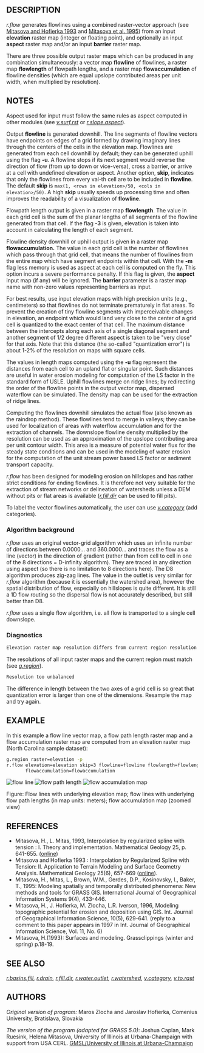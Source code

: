 ## DESCRIPTION

*r.flow* generates flowlines using a combined raster-vector approach
(see [Mitasova and Hofierka
1993](http://fatra.cnr.ncsu.edu/~hmitaso/gmslab/papers/hmg.rev1.ps) and
[Mitasova et al.
1995](http://fatra.cnr.ncsu.edu/~hmitaso/gmslab/papers/ijgis.html)) from
an input **elevation** raster map (integer or floating point), and
optionally an input **aspect** raster map and/or an input **barrier**
raster map.

There are three possible output raster maps which can be produced in any
combination simultaneously: a vector map **flowline** of flowlines, a
raster map **flowlength** of flowpath lengths, and a raster map
**flowaccumulation** of flowline densities (which are equal upslope
contributed areas per unit width, when multiplied by resolution).

## NOTES

Aspect used for input must follow the same rules as aspect computed in
other modules (see *[v.surf.rst](v.surf.rst.md)* or
*[r.slope.aspect](r.slope.aspect.md)*).

Output **flowline** is generated downhill. The line segments of flowline
vectors have endpoints on edges of a grid formed by drawing imaginary
lines through the centers of the cells in the elevation map. Flowlines
are generated from each cell downhill by default; they can be generated
uphill using the flag **-u**. A flowline stops if its next segment would
reverse the direction of flow (from up to down or vice-versa), cross a
barrier, or arrive at a cell with undefined elevation or aspect. Another
option, **skip**, indicates that only the flowlines from every val-th
cell are to be included in **flowline**. The default **skip** is
`max(1, <rows in elevation>/50, <cols in elevation>/50)`. A high
**skip** usually speeds up processing time and often improves the
readability of a visualization of **flowline**.

Flowpath length output is given in a raster map **flowlength**. The
value in each grid cell is the sum of the planar lengths of all segments
of the flowline generated from that cell. If the flag **-3** is given,
elevation is taken into account in calculating the length of each
segment.

Flowline density downhill or uphill output is given in a raster map
**flowaccumulation.** The value in each grid cell is the number of
flowlines which pass through that grid cell, that means the number of
flowlines from the entire map which have segment endpoints within that
cell. With the **-m** flag less memory is used as aspect at each cell is
computed on the fly. This option incurs a severe performance penalty. If
this flag is given, the **aspect** input map (if any) will be ignored.
The **barrier** parameter is a raster map name with non-zero values
representing barriers as input.

For best results, use input elevation maps with high precision units
(e.g., centimeters) so that flowlines do not terminate prematurely in
flat areas. To prevent the creation of tiny flowline segments with
imperceivable changes in elevation, an endpoint which would land very
close to the center of a grid cell is quantized to the exact center of
that cell. The maximum distance between the intercepts along each axis
of a single diagonal segment and another segment of 1/2 degree different
aspect is taken to be "very close" for that axis. Note that this
distance (the so-called "quantization error") is about 1-2% of the
resolution on maps with square cells.

The values in length maps computed using the **-u** flag represent the
distances from each cell to an upland flat or singular point. Such
distances are useful in water erosion modeling for computation of the LS
factor in the standard form of USLE. Uphill flowlines merge on ridge
lines; by redirecting the order of the flowline points in the output
vector map, dispersed waterflow can be simulated. The density map can be
used for the extraction of ridge lines.

Computing the flowlines downhill simulates the actual flow (also known
as the raindrop method). These flowlines tend to merge in valleys; they
can be used for localization of areas with waterflow accumulation and
for the extraction of channels. The downslope flowline density
multiplied by the resolution can be used as an approximation of the
upslope contributing area per unit contour width. This area is a measure
of potential water flux for the steady state conditions and can be used
in the modeling of water erosion for the computation of the unit stream
power based LS factor or sediment transport capacity.

*r.flow* has been designed for modeling erosion on hillslopes and has
rather strict conditions for ending flowlines. It is therefore not very
suitable for the extraction of stream networks or delineation of
watersheds unless a DEM without pits or flat areas is available
(*[r.fill.dir](r.fill.dir.md)* can be used to fill pits).

To label the vector flowlines automatically, the user can use
*[v.category](v.category.md)* (add categories).

### Algorithm background

*r.flow* uses an original vector-grid algorithm which uses an infinite
number of directions between 0.0000... and 360.0000... and traces the
flow as a line (vector) in the direction of gradient (rather than from
cell to cell in one of the 8 directions = D-infinity algorithm). They
are traced in any direction using aspect (so there is no limitation to 8
directions here). The D8 algorithm produces zig-zag lines. The value in
the outlet is very similar for *r.flow* algorithm (because it is
essentially the watershed area), however the spatial distribution of
flow, especially on hillslopes is quite different. It is still a 1D flow
routing so the dispersal flow is not accurately described, but still
better than D8.

*r.flow* uses a single flow algorithm, i.e. all flow is transported to a
single cell downslope.

### Diagnostics

```bash
Elevation raster map resolution differs from current region resolution
```

The resolutions of all input raster maps and the current region must
match (see *[g.region](g.region.md)*).

```bash
Resolution too unbalanced
```

The difference in length between the two axes of a grid cell is so great
that quantization error is larger than one of the dimensions. Resample
the map and try again.

## EXAMPLE

In this example a flow line vector map, a flow path length raster map
and a flow accumulation raster map are computed from an elevation raster
map (North Carolina sample dataset):

```bash
g.region raster=elevation -p
r.flow elevation=elevation skip=3 flowline=flowline flowlength=flowlength \
       flowaccumulation=flowaccumulation
```

![flow line](r_flow_line.png) ![flow path length](r_flow_length.png)
![flow accumulation map](r_flow_accumulation.png)

Figure: Flow lines with underlying elevation map; flow lines with
underlying flow path lengths (in map units: meters); flow accumulation
map (zoomed view)

## REFERENCES

- Mitasova, H., L. Mitas, 1993, Interpolation by regularized spline with
  tension : I. Theory and implementation. Mathematical Geology 25, p.
  641-655.
  ([online](http://fatra.cnr.ncsu.edu/~hmitaso/gmslab/papers/lmg.rev1.ps))
- Mitasova and Hofierka 1993 : Interpolation by Regularized Spline with
  Tension: II. Application to Terrain Modeling and Surface Geometry
  Analysis. Mathematical Geology 25(6), 657-669
  ([online](http://fatra.cnr.ncsu.edu/~hmitaso/gmslab/papers/hmg.rev1.ps)).
- Mitasova, H., Mitas, L., Brown, W.M., Gerdes, D.P., Kosinovsky, I.,
  Baker, T., 1995: Modeling spatially and temporally distributed
  phenomena: New methods and tools for GRASS GIS. International Journal
  of Geographical Information Systems 9(4), 433-446.
- Mitasova, H., J. Hofierka, M. Zlocha, L.R. Iverson, 1996, Modeling
  topographic potential for erosion and deposition using GIS. Int.
  Journal of Geographical Information Science, 10(5), 629-641. (reply to
  a comment to this paper appears in 1997 in Int. Journal of
  Geographical Information Science, Vol. 11, No. 6)
- Mitasova, H.(1993): Surfaces and modeling. Grassclippings (winter and
  spring) p.18-19.

## SEE ALSO

*[r.basins.fill](r.basins.fill.md), [r.drain](r.drain.md),
[r.fill.dir](r.fill.dir.md), [r.water.outlet](r.water.outlet.md),
[r.watershed](r.watershed.md), [v.category](v.category.md),
[v.to.rast](v.to.rast.md)*

## AUTHORS

*Original version of program:* Maros Zlocha and Jaroslav Hofierka,
Comenius University, Bratislava, Slovakia

*The version of the program (adapted for GRASS 5.0)*: Joshua Caplan,
Mark Ruesink, Helena Mitasova, University of Illinois at
Urbana-Champaign with support from USA CERL. [GMSL/University of
Illinois at
Urbana-Champaign](http://fatra.cnr.ncsu.edu/~hmitaso/gmslab/)
